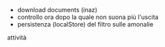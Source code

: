  - download documents (inaz)
 - controllo ora dopo la quale non suona più l'uscita
 - persistenza (localStore) del filtro sulle amonalie
 
 
 attività

